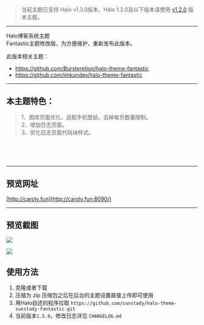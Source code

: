 > 当前主题已支持 Halo v1.3.0版本，Halo 1.2.0及以下版本请使用 [v1.2.0](https://github.com/jinqilin721/halo-theme-xinac-fantastic/tree/v1.2.0) 版本主题。

---

Halo博客系统主题<br>
Fantastic主题修改版，为方便维护，重新发布此版本。<br>

此版本相关主题：
- https://github.com/Bursteretion/halo-theme-fantastic
- https://github.com/imkundev/halo-theme-fantastic

---

<h2>本主题特色：</h2>

> 1、图库页面优化，适配手机壁纸，去掉每页数量限制。     
> 2、增加日志页面。     
> 3、优化日志页面代码块样式。

<br>
<br>
<br>

---

## 预览网址
[http://caroly.fun](http://caroly.fun:8090/) 

---

## 预览截图

![](https://caroly.site/caroly_img/caroly_github_1.png)

![](https://caroly.site/caroly_img/caroly_github_2.png)


## 使用方法

1. 克隆或者下载
2. 压缩为 zip 压缩包之后在后台的主题设置直接上传即可使用
3. 用Halo自还的程序拉取 `https://github.com/sunstady/halo-theme-sunstady-fantastic.git`
4. 当前版本`1.5.0`，修改日志详见 `CHANGELOG.md`
